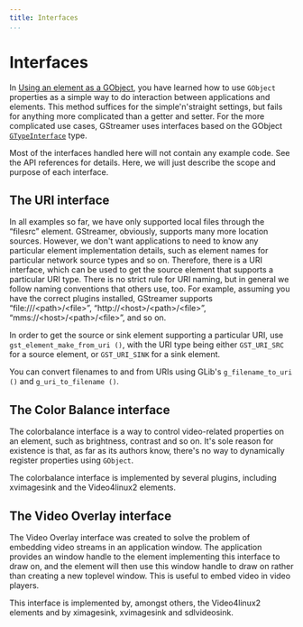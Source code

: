 ```yaml
---
title: Interfaces
...
```


# Interfaces

In [Using an element as a GObject][element-object], you have
learned how to use `GObject` properties as a simple way to do
interaction between applications and elements. This method suffices for
the simple'n'straight settings, but fails for anything more complicated
than a getter and setter. For the more complicated use cases, GStreamer
uses interfaces based on the GObject
[`GTypeInterface`](http://library.gnome.org/devel/gobject/stable/gtype-non-instantiable-classed.html)
type.

Most of the interfaces handled here will not contain any example code.
See the API references for details. Here, we will just describe the
scope and purpose of each interface.

[element-object]: application-development/building/elements.md#using-an-element-as-a-gobject

## The URI interface

In all examples so far, we have only supported local files through the
“filesrc” element. GStreamer, obviously, supports many more location
sources. However, we don't want applications to need to know any
particular element implementation details, such as element names for
particular network source types and so on. Therefore, there is a URI
interface, which can be used to get the source element that supports a
particular URI type. There is no strict rule for URI naming, but in
general we follow naming conventions that others use, too. For example,
assuming you have the correct plugins installed, GStreamer supports
“file:///\<path\>/\<file\>”, “http://\<host\>/\<path\>/\<file\>”,
“mms://\<host\>/\<path\>/\<file\>”, and so on.

In order to get the source or sink element supporting a particular URI,
use `gst_element_make_from_uri ()`, with the URI type being either
`GST_URI_SRC` for a source element, or `GST_URI_SINK` for a sink
element.

You can convert filenames to and from URIs using GLib's
`g_filename_to_uri ()` and `g_uri_to_filename ()`.

## The Color Balance interface

The colorbalance interface is a way to control video-related properties
on an element, such as brightness, contrast and so on. It's sole reason
for existence is that, as far as its authors know, there's no way to
dynamically register properties using `GObject`.

The colorbalance interface is implemented by several plugins, including
xvimagesink and the Video4linux2 elements.

## The Video Overlay interface

The Video Overlay interface was created to solve the problem of
embedding video streams in an application window. The application
provides an window handle to the element implementing this interface to
draw on, and the element will then use this window handle to draw on
rather than creating a new toplevel window. This is useful to embed
video in video players.

This interface is implemented by, amongst others, the Video4linux2
elements and by ximagesink, xvimagesink and sdlvideosink.
